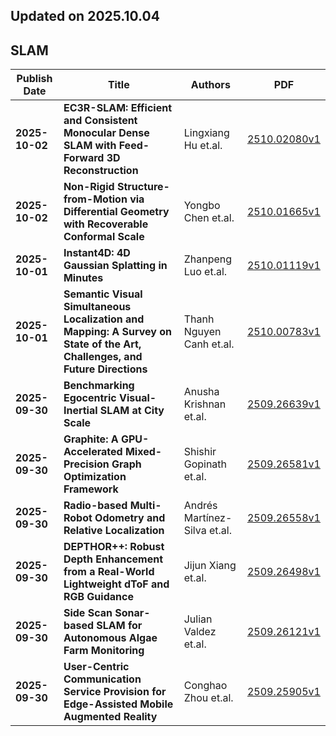 ## Updated on 2025.10.04

## SLAM

|Publish Date|Title|Authors|PDF|
|---|---|---|---|
|**2025-10-02**|**EC3R-SLAM: Efficient and Consistent Monocular Dense SLAM with Feed-Forward 3D Reconstruction**|Lingxiang Hu et.al.|[2510.02080v1](http://arxiv.org/abs/2510.02080v1)|
|**2025-10-02**|**Non-Rigid Structure-from-Motion via Differential Geometry with Recoverable Conformal Scale**|Yongbo Chen et.al.|[2510.01665v1](http://arxiv.org/abs/2510.01665v1)|
|**2025-10-01**|**Instant4D: 4D Gaussian Splatting in Minutes**|Zhanpeng Luo et.al.|[2510.01119v1](http://arxiv.org/abs/2510.01119v1)|
|**2025-10-01**|**Semantic Visual Simultaneous Localization and Mapping: A Survey on State of the Art, Challenges, and Future Directions**|Thanh Nguyen Canh et.al.|[2510.00783v1](http://arxiv.org/abs/2510.00783v1)|
|**2025-09-30**|**Benchmarking Egocentric Visual-Inertial SLAM at City Scale**|Anusha Krishnan et.al.|[2509.26639v1](http://arxiv.org/abs/2509.26639v1)|
|**2025-09-30**|**Graphite: A GPU-Accelerated Mixed-Precision Graph Optimization Framework**|Shishir Gopinath et.al.|[2509.26581v1](http://arxiv.org/abs/2509.26581v1)|
|**2025-09-30**|**Radio-based Multi-Robot Odometry and Relative Localization**|Andrés Martínez-Silva et.al.|[2509.26558v1](http://arxiv.org/abs/2509.26558v1)|
|**2025-09-30**|**DEPTHOR++: Robust Depth Enhancement from a Real-World Lightweight dToF and RGB Guidance**|Jijun Xiang et.al.|[2509.26498v1](http://arxiv.org/abs/2509.26498v1)|
|**2025-09-30**|**Side Scan Sonar-based SLAM for Autonomous Algae Farm Monitoring**|Julian Valdez et.al.|[2509.26121v1](http://arxiv.org/abs/2509.26121v1)|
|**2025-09-30**|**User-Centric Communication Service Provision for Edge-Assisted Mobile Augmented Reality**|Conghao Zhou et.al.|[2509.25905v1](http://arxiv.org/abs/2509.25905v1)|


